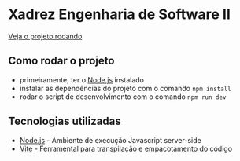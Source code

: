 # Xadrez Engenharia de Software II

[Veja o projeto rodando](https://xadrez-es2.vercel.app/)

## Como rodar o projeto

- primeiramente, ter o [Node.js](https://nodejs.org) instalado
- instalar as dependências do projeto com o comando `npm install`
- rodar o script de desenvolvimento com o comando `npm run dev`

## Tecnologias utilizadas

- [Node.js](https://nodejs.org) - Ambiente de execução Javascript server-side
- [Vite](https://vitejs.dev) - Ferramental para transpilação e empacotamento do código

